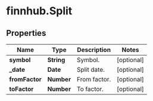# finnhub.Split

## Properties

Name | Type | Description | Notes
------------ | ------------- | ------------- | -------------
**symbol** | **String** | Symbol. | [optional] 
**_date** | **Date** | Split date. | [optional] 
**fromFactor** | **Number** | From factor. | [optional] 
**toFactor** | **Number** | To factor. | [optional] 


